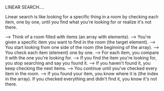 LINEAR SEARCH....

Linear search is like looking for a specific thing in a room by checking each item, one by one, until you find what you're looking for or realize it's not there.


--> Think of a room filled with items (an array with elements).
--> You're given a specific item you want to find in the room (the target element).
--> You start looking from one side of the room (the beginning of the array).
--> You check each item (element) one by one.
--> For each item, you compare it with the one you're looking for.
--> If you find the item you're looking for, you stop searching and say you found it.
--> If you haven't found it, you keep checking the next items.
--> You continue until you've checked every item in the room.
--> If you found your item, you know where it is (the index in the array). If you checked everything and didn't find it, you know it's not there.
